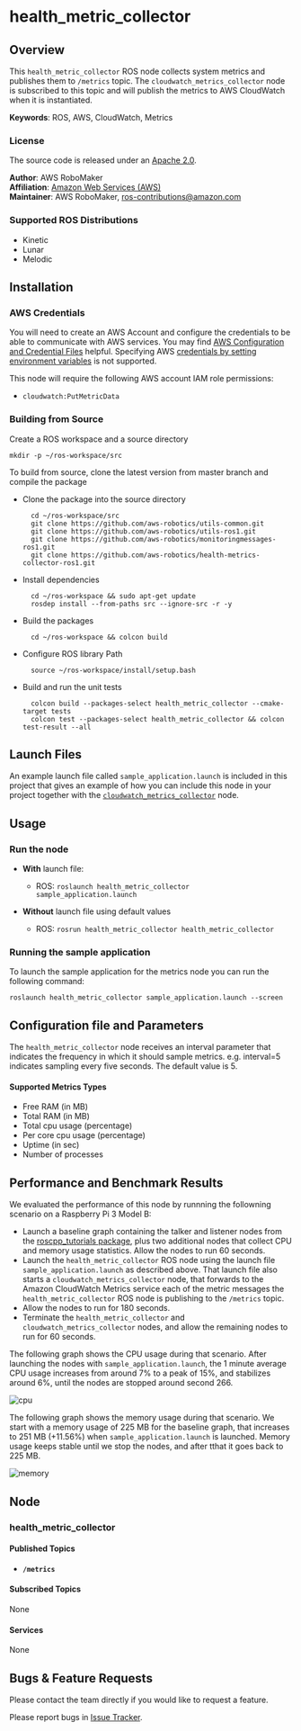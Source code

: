 # health_metric_collector


## Overview
This `health_metric_collector` ROS node collects system metrics and publishes them to `/metrics` topic. The `cloudwatch_metrics_collector` node is subscribed to this topic and will publish the metrics to AWS CloudWatch when it is instantiated.

**Keywords**: ROS, AWS, CloudWatch, Metrics

### License
The source code is released under an [Apache 2.0].

**Author**: AWS RoboMaker<br/>
**Affiliation**: [Amazon Web Services (AWS)]<br/>
**Maintainer**: AWS RoboMaker, ros-contributions@amazon.com

### Supported ROS Distributions
- Kinetic
- Lunar
- Melodic


## Installation

### AWS Credentials
You will need to create an AWS Account and configure the credentials to be able to communicate with AWS services. You may find [AWS Configuration and Credential Files] helpful. Specifying AWS [credentials by setting environment variables](https://docs.aws.amazon.com/cli/latest/userguide/cli-environment.html) is not supported. 

This node will require the following AWS account IAM role permissions:
- `cloudwatch:PutMetricData`

### Building from Source
Create a ROS workspace and a source directory

    mkdir -p ~/ros-workspace/src

To build from source, clone the latest version from master branch and compile the package

- Clone the package into the source directory

        cd ~/ros-workspace/src
        git clone https://github.com/aws-robotics/utils-common.git
        git clone https://github.com/aws-robotics/utils-ros1.git
        git clone https://github.com/aws-robotics/monitoringmessages-ros1.git
        git clone https://github.com/aws-robotics/health-metrics-collector-ros1.git

- Install dependencies

        cd ~/ros-workspace && sudo apt-get update
        rosdep install --from-paths src --ignore-src -r -y

- Build the packages

        cd ~/ros-workspace && colcon build
    
- Configure ROS library Path

        source ~/ros-workspace/install/setup.bash

- Build and run the unit tests

        colcon build --packages-select health_metric_collector --cmake-target tests
        colcon test --packages-select health_metric_collector && colcon test-result --all
        
## Launch Files
An example launch file called `sample_application.launch` is included in this project that gives an example of how you can include this node in your project together with the [`cloudwatch_metrics_collector`] node.


## Usage

### Run the node
- **With** launch file:
  - ROS: `roslaunch health_metric_collector sample_application.launch`

- **Without** launch file using default values
  - ROS: `rosrun health_metric_collector health_metric_collector`

### Running the sample application
To launch the sample application for the metrics node you can run the following command:

    roslaunch health_metric_collector sample_application.launch --screen


## Configuration file and Parameters
The `health_metric_collector` node receives an interval parameter that indicates the frequency in which it should sample metrics. e.g. interval=5 indicates sampling every five seconds. The default value is 5.

#### Supported Metrics Types
- Free RAM (in MB)
- Total RAM (in MB)
- Total cpu usage (percentage)
- Per core cpu usage (percentage)
- Uptime (in sec)
- Number of processes

## Performance and Benchmark Results
We evaluated the performance of this node by runnning the followning scenario on a Raspberry Pi 3 Model B:

- Launch a baseline graph containing the talker and listener nodes from the [roscpp_tutorials package](https://wiki.ros.org/roscpp_tutorials), plus two additional nodes that collect CPU and memory usage statistics. Allow the nodes to run 60 seconds. 
- Launch the `health_metric_collector` ROS node using the launch file `sample_application.launch` as described above. That launch file also starts a `cloudwatch_metrics_collector` node, that forwards to the Amazon CloudWatch Metrics service each of the metric messages the `health_metric_collector` ROS node is publishing to the `/metrics` topic. 
- Allow the nodes to run for 180 seconds. 
- Terminate the `health_metric_collector` and `cloudwatch_metrics_collector` nodes, and allow the remaining nodes to run for 60 seconds. 

The following graph shows the CPU usage during that scenario. After launching the nodes with `sample_application.launch`, the 1 minute average CPU usage increases from around 7% to a peak of 15%, and stabilizes around 6%, until the nodes are stopped around second 266. 

![cpu](wiki/images/cpu.svg)

The following graph shows the memory usage during that scenario. We start with a memory usage of 225 MB for the baseline graph, that increases to 251 MB (+11.56%) when `sample_application.launch` is launched. Memory usage keeps stable until we stop the nodes, and after tthat it goes back to 225 MB.

![memory](wiki/images/memory.svg)


## Node

### health_metric_collector

#### Published Topics
- **`/metrics`**

#### Subscribed Topics
None

#### Services
None


## Bugs & Feature Requests
Please contact the team directly if you would like to request a feature.

Please report bugs in [Issue Tracker].


[`cloudwatch_metrics_collector`]: https://github.com/aws-robotics/cloudwatchmetrics-ros1
[Amazon Web Services (AWS)]: https://aws.amazon.com/
[Apache 2.0]: https://aws.amazon.com/apache-2-0/
[AWS Configuration and Credential Files]: https://docs.aws.amazon.com/cli/latest/userguide/cli-config-files.html
[Issue Tracker]: https://github.com/aws-robotics/health-metrics-collector-ros1/issues
[ROS]: http://www.ros.org

